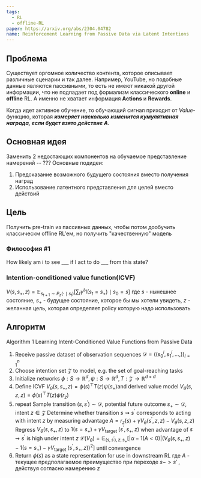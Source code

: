 ```yaml
---
tags:
  - RL
  - offline-RL
paper: https://arxiv.org/abs/2304.04782
name: Reinforcement Learning from Passive Data via Latent Intentions
---
```


## Проблема

Существует оргомное количество контента, которое описывает различные сценарии и так далее. Например, YouTube, но подобные данные являются пассивными, то есть не имеют никакой другой информации, что не подпадает под формализм классического **online** и **offline** RL. А именно не хватает информация  **Actions** и **Rewards**.

Когда идет активное обучение, то обучающий сигнал приходит от *Value*-функцию, которая ***измеряет насколько изменится кумулятивная награда, если будет взято действие A*.** 

## Основная идея
Заменить 2 недостающих компонентов на обучаемое представление намерений -- ???
Основные подидеи:
1. Предсказание возможного будущего состояния вместо получения наград
2. Использование латентного представления для целей вместо действий
## Цель 

Получить pre-train из пассивных данных, чтобы потом дообучить классическм offline RL'ем, но получить "качественную" модель

### Философия #1 
How likely am i to see ___ if I act to do ___ from this state?


### Intention-conditioned value function(ICVF) 

$V\left(s, s_{+}, z\right)=\mathbb{E}_{s_{t+1} \sim P_z\left(\cdot \mid s_t\right)}\left[\sum_t \gamma^t 1\left(s_t=s_{+}\right) \mid s_0=s\right]$ 
где $s$ - нынешнее состояние,  $s_{+}$ - будущее состояние, которое бы мы хотели увидеть, $z$ - желанная цель, которая определяет policy которую надо использовать    
## Алгоритм

Algorithm 1 Learning Intent-Conditioned Value Functions from Passive Data
1. Receive passive dataset of observation sequences $\mathcal{D}=\left(\left(s_0^i, s_1^i, \ldots,\right)\right)_{i=1}^n$
2. Choose intention set $\mathcal{Z}$ to model, e.g. the set of goal-reaching tasks
3. Initialize networks $\phi: S \rightarrow \mathbb{R}^d, \psi: S \rightarrow \mathbb{R}^d, T: \mathcal{Z} \rightarrow \mathbb{R}^{d \times d}$
4. Define ICVF $V_\theta\left(s, s_{+}, z\right)=\phi(s)^{\top} T(z) \psi\left(s_{+}\right)$and derived value model $V_\theta(s, z, z)=\phi(s)^{\top} T(z) \psi\left(r_z\right)$
5. repeat
		Sample transition $\left(s, s^{\prime}\right) \sim \mathcal{D}$, potential future outcome $s_{+} \sim \mathcal{D}$, intent $z \in \mathcal{Z}$
		Determine whether transition $s \rightsquigarrow s^{\prime}$ corresponds to acting with intent $z$ by measuring advantage
		$A=r_z(s)+\gamma V_\theta\left(s^{\prime}, z, z\right)-V_\theta(s, z, z)$
		Regress $V_\theta\left(s, s_{+}, z\right)$ to $1\left(s=s_{+}\right)+\gamma V_{\text {target }}\left(s^{\prime}, s_{+}, z\right)$ when advantage of $s \rightsquigarrow s^{\prime}$ is high under intent $z$
	$\mathcal{L}\left(V_\theta\right)=\mathbb{E}_{\left(s, s^{\prime}\right), z, s_{+}}\left[|\alpha-1(A<0)|\left(V_\theta\left(s, s_{+}, z\right)-1\left(s=s_{+}\right)-\gamma V_{\text {target }}\left(s^{\prime}, s_{+}, z\right)\right)^2\right]$
	until convergence
6. Return $\phi(s)$ as a state representation for use in downstream RL
где  $A$ - текущее предполагаемое преимущество при переходе $s -> s'$ , действуя согласно намерению $z$ 